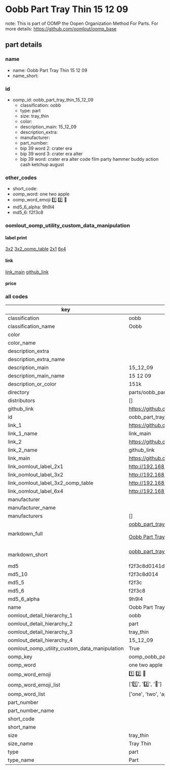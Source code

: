 # Oobb Part Tray Thin 15 12 09  

note: This is part of OOMP the Oopen Organization Method For Parts. For more details: https://github.com/oomlout/oomp_base

##  part details





### name
* name: Oobb Part Tray Thin 15 12 09
* name_short: 
### id
* oomp_id: oobb_part_tray_thin_15_12_09
  * classification: oobb
  * type: part
  * size: tray_thin
  * color: 
  * description_main: 15_12_09
  * description_extra: 
  * manufacturer: 
  * part_number: 
  * bip 39 word 2: crater era
  * bip 39 word 3: crater era alter
  * bip 39 word: crater era alter code film party hammer buddy action cash ketchup august

### other_codes
* short_code: 
* oomp_word: one two apple
* oomp_word_emoji :one: :two: :apple:
* md5_6_alpha: 9h9l4
* md5_6: f2f3c8






### oomlout_oomp_utility_custom_data_manipulation
#### label print
[3x2](http://192.168.1.245:1112/?label=oomp%209h9l4)
[3x2_oomp_table](http://192.168.1.107:1112/?label=oomp%209h9l4)
[2x1](http://192.168.1.242:1112/?label=oomp%209h9l4)
[6x4](http://192.168.1.55:1112/?label=oomp%209h9l4)    

#### link

[link_main](https://github.com/oomlout/oomlout_oomp_current_version_messy/tree/main/parts/oobb_part_tray_thin_15_12_09) [github_link](https://github.com/oomlout/oomlout_oomp_part_src/tree/main/parts/oobb_part_tray_thin_15_12_09)                             

#### price







### all codes 
| key | value |  
| --- | --- |  
| classification | oobb |  
| classification_name | Oobb |  
| color |  |  
| color_name |  |  
| description_extra |  |  
| description_extra_name |  |  
| description_main | 15_12_09 |  
| description_main_name | 15 12 09 |  
| description_or_color | 151k |  
| directory | parts/oobb_part_tray_thin_15_12_09 |  
| distributors | [] |  
| github_link | https://github.com/oomlout/oomlout_oomp_part_src/tree/main/parts/oobb_part_tray_thin_15_12_09 |  
| id | oobb_part_tray_thin_15_12_09 |  
| link_1 | https://github.com/oomlout/oomlout_oomp_current_version_messy/tree/main/parts/oobb_part_tray_thin_15_12_09 |  
| link_1_name | link_main |  
| link_2 | https://github.com/oomlout/oomlout_oomp_part_src/tree/main/parts/oobb_part_tray_thin_15_12_09 |  
| link_2_name | github_link |  
| link_main | https://github.com/oomlout/oomlout_oomp_current_version_messy/tree/main/parts/oobb_part_tray_thin_15_12_09 |  
| link_oomlout_label_2x1 | http://192.168.1.242:1112/?label=oomp%209h9l4 |  
| link_oomlout_label_3x2 | http://192.168.1.245:1112/?label=oomp%209h9l4 |  
| link_oomlout_label_3x2_oomp_table | http://192.168.1.107:1112/?label=oomp%209h9l4 |  
| link_oomlout_label_6x4 | http://192.168.1.55:1112/?label=oomp%209h9l4 |  
| manufacturer |  |  
| manufacturer_name |  |  
| manufacturers | [] |  
| markdown_full | [oobb_part_tray_thin_15_12_09](https://github.com/oomlout/oomlout_oomp_current_version_messy/tree/main/parts/oobb_part_tray_thin_15_12_09)<br>[](https://github.com/oomlout/oomlout_oomp_current_version_messy/tree/main/parts/oobb_part_tray_thin_15_12_09)<br>[Oobb Part Tray Thin 15 12 09](https://github.com/oomlout/oomlout_oomp_current_version_messy/tree/main/parts/oobb_part_tray_thin_15_12_09)<br><br> |  
| markdown_short | [oobb_part_tray_thin_15_12_09](https://github.com/oomlout/oomlout_oomp_current_version_messy/tree/main/parts/oobb_part_tray_thin_15_12_09)<br><br> |  
| md5 | f2f3c8d0141d6d12822b22d00ed31194 |  
| md5_10 | f2f3c8d014 |  
| md5_5 | f2f3c |  
| md5_6 | f2f3c8 |  
| md5_6_alpha | 9h9l4 |  
| name | Oobb Part Tray Thin 15 12 09 |  
| oomlout_detail_hierarchy_1 | oobb |  
| oomlout_detail_hierarchy_2 | part |  
| oomlout_detail_hierarchy_3 | tray_thin |  
| oomlout_detail_hierarchy_4 | 15_12_09 |  
| oomlout_oomp_utility_custom_data_manipulation | True |  
| oomp_key | oomp_oobb_part_tray_thin_15_12_09 |  
| oomp_word | one two apple |  
| oomp_word_emoji | :one: :two: :apple: |  
| oomp_word_emoji_list | [':one:', ':two:', ':apple:'] |  
| oomp_word_list | ['one', 'two', 'apple'] |  
| part_number |  |  
| part_number_name |  |  
| short_code |  |  
| short_name |  |  
| size | tray_thin |  
| size_name | Tray Thin |  
| type | part |  
| type_name | Part |  
